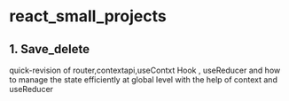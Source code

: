 # react_small_projects
## 1. Save_delete
quick-revision of router,contextapi,useContxt Hook , useReducer and how to manage the state efficiently at global level with the help of context and useReducer
